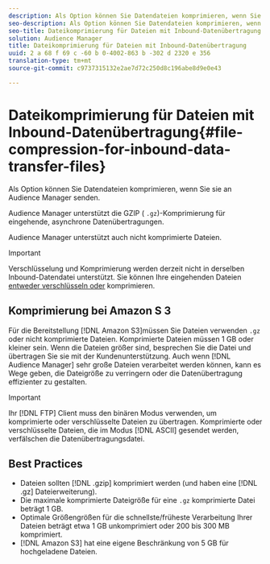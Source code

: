 ```yaml
---
description: Als Option können Sie Datendateien komprimieren, wenn Sie sie an Audience Manager senden.
seo-description: Als Option können Sie Datendateien komprimieren, wenn Sie sie an Audience Manager senden.
seo-title: Dateikomprimierung für Dateien mit Inbound-Datenübertragung
solution: Audience Manager
title: Dateikomprimierung für Dateien mit Inbound-Datenübertragung
uuid: 2 a 68 f 69 c -60 b 0-4002-863 b -302 d 2320 e 356
translation-type: tm+mt
source-git-commit: c9737315132e2ae7d72c250d8c196abe8d9e0e43

---
```



# Dateikomprimierung für Dateien mit Inbound-Datenübertragung{#file-compression-for-inbound-data-transfer-files}

Als Option können Sie Datendateien komprimieren, wenn Sie sie an Audience Manager senden.

<!-- inbound-file-compression.xml -->

Audience Manager unterstützt die GZIP ( `.gz`)-Komprimierung für eingehende, asynchrone Datenübertragungen.

Audience Manager unterstützt auch nicht komprimierte Dateien.

>[!IMPORTANT]
>
>Verschlüsselung und Komprimierung werden derzeit nicht in derselben Inbound-Datendatei unterstützt. Sie können Ihre eingehenden Dateien [entweder verschlüsseln oder](../../../integration/sending-audience-data/batch-data-transfer-explained/inbound-file-encryption.md) komprimieren.

## Komprimierung bei Amazon S 3

Für die Bereitstellung [!DNL Amazon S3]müssen Sie Dateien verwenden `.gz` oder nicht komprimierte Dateien. Komprimierte Dateien müssen 1 GB oder kleiner sein. Wenn die Dateien größer sind, besprechen Sie die Datei und übertragen Sie sie mit der Kundenunterstützung. Auch wenn [!DNL Audience Manager] sehr große Dateien verarbeitet werden können, kann es Wege geben, die Dateigröße zu verringern oder die Datenübertragung effizienter zu gestalten.

>[!IMPORTANT]
>
>Ihr [!DNL FTP] Client muss den binären Modus verwenden, um komprimierte oder verschlüsselte Dateien zu übertragen. Komprimierte oder verschlüsselte Dateien, die im Modus [!DNL ASCII] gesendet werden, verfälschen die Datenübertragungsdatei.

## Best Practices

* Dateien sollten [!DNL .gzip] komprimiert werden (und haben eine [!DNL .gz] Dateierweiterung).
* Die maximale komprimierte Dateigröße für eine `.gz` komprimierte Datei beträgt 1 GB.
* Optimale Größengrößen für die schnellste/früheste Verarbeitung Ihrer Dateien beträgt etwa 1 GB unkomprimiert oder 200 bis 300 MB komprimiert.
* [!DNL Amazon S3] hat eine eigene Beschränkung von 5 GB für hochgeladene Dateien.